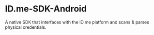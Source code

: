 # ID.me-SDK-Android
A native SDK that interfaces with the ID.me platform and scans &amp; parses physical credentials.
